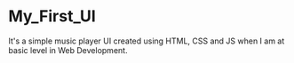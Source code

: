 # My_First_UI
It's a simple music player UI created using HTML, CSS and JS when I am at basic level in Web Development.
